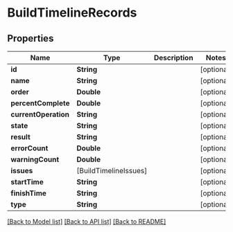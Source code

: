 # BuildTimelineRecords

## Properties
Name | Type | Description | Notes
------------ | ------------- | ------------- | -------------
**id** | **String** |  | [optional] 
**name** | **String** |  | [optional] 
**order** | **Double** |  | [optional] 
**percentComplete** | **Double** |  | [optional] 
**currentOperation** | **String** |  | [optional] 
**state** | **String** |  | [optional] 
**result** | **String** |  | [optional] 
**errorCount** | **Double** |  | [optional] 
**warningCount** | **Double** |  | [optional] 
**issues** | [BuildTimelineIssues] |  | [optional] 
**startTime** | **String** |  | [optional] 
**finishTime** | **String** |  | [optional] 
**type** | **String** |  | [optional] 

[[Back to Model list]](../README.md#documentation-for-models) [[Back to API list]](../README.md#documentation-for-api-endpoints) [[Back to README]](../README.md)


